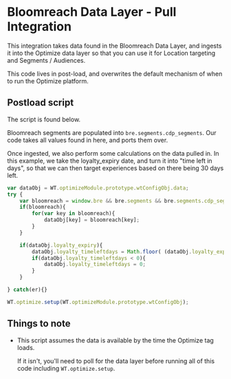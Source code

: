 # Bloomreach Data Layer - Pull Integration

This integration takes data found in the Bloomreach Data Layer, and ingests it into the Optimize data layer so that you can use it for Location targeting and Segments / Audiences. 

This code lives in post-load, and overwrites the default mechanism of when to run the Optimize platform. 

## Postload script

The script is found below. 

Bloomreach segments are populated into `bre.segments.cdp_segments`. Our code takes all values found in here, and ports them over. 

Once ingested, we also perform some calculations on the data pulled in. In this example, we take the loyalty_expiry date, and turn it into "time left in days", so that we can then target experiences based on there being 30 days left.

``` javascript
var dataObj = WT.optimizeModule.prototype.wtConfigObj.data;
try {
    var bloomreach = window.bre && bre.segments && bre.segments.cdp_segments;
    if(bloomreach){
        for(var key in bloomreach){
            dataObj[key] = bloomreach[key];
        }
    }

    if(dataObj.loyalty_expiry){
        dataObj.loyalty_timeleftdays = Math.floor( (dataObj.loyalty_expiry - (Date.now()/1000)) / 60 / 60 / 24 );
        if(dataObj.loyalty_timeleftdays < 0){
            dataObj.loyalty_timeleftdays = 0;
        }
    }

} catch(er){}

WT.optimize.setup(WT.optimizeModule.prototype.wtConfigObj);
```

## Things to note

- This script assumes the data is available by the time the Optimize tag loads. 
    
    If it isn't, you'll need to poll for the data layer before running all of this code including `WT.optimize.setup`.